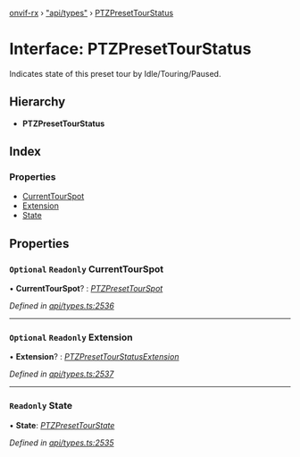 [onvif-rx](../README.md) › ["api/types"](../modules/_api_types_.md) › [PTZPresetTourStatus](_api_types_.ptzpresettourstatus.md)

# Interface: PTZPresetTourStatus

Indicates state of this preset tour by Idle/Touring/Paused.

## Hierarchy

* **PTZPresetTourStatus**

## Index

### Properties

* [CurrentTourSpot](_api_types_.ptzpresettourstatus.md#optional-readonly-currenttourspot)
* [Extension](_api_types_.ptzpresettourstatus.md#optional-readonly-extension)
* [State](_api_types_.ptzpresettourstatus.md#readonly-state)

## Properties

### `Optional` `Readonly` CurrentTourSpot

• **CurrentTourSpot**? : *[PTZPresetTourSpot](_api_types_.ptzpresettourspot.md)*

*Defined in [api/types.ts:2536](https://github.com/patrickmichalina/onvif-rx/blob/3e9b152/src/api/types.ts#L2536)*

___

### `Optional` `Readonly` Extension

• **Extension**? : *[PTZPresetTourStatusExtension](_api_types_.ptzpresettourstatusextension.md)*

*Defined in [api/types.ts:2537](https://github.com/patrickmichalina/onvif-rx/blob/3e9b152/src/api/types.ts#L2537)*

___

### `Readonly` State

• **State**: *[PTZPresetTourState](../enums/_api_types_.ptzpresettourstate.md)*

*Defined in [api/types.ts:2535](https://github.com/patrickmichalina/onvif-rx/blob/3e9b152/src/api/types.ts#L2535)*
